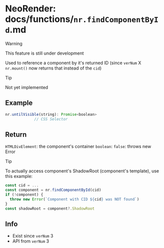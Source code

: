 # NeoRender: docs/functions/`nr.findComponentById`.md
> [!WARNING]  
> This feature is still under development

Used to reference a component by it's returned ID (since `verNum` X `nr.mount()` now returns that instead of the `cid`)
> [!TIP]  
> Not yet implemented

## Example
```js
nr.untilVisible(string): Promise<boolean>
             // CSS Selector
```

## Return
`HTMLDivElement`: the component's container
`boolean`: `false`: throws new Error

> [!TIP]
> To actually access component's ShadowRoot (component's template), use this example:
```js
const cid = ...
const component = nr.findComponentById(cid)
if (!component) {
  throw new Error(`Component with CID ${cid} was NOT found`)
}
const shadowRoot = component?.ShadowRoot
```

## Info 
- Exist since `verNum` 3
- API from `verNum` 3
